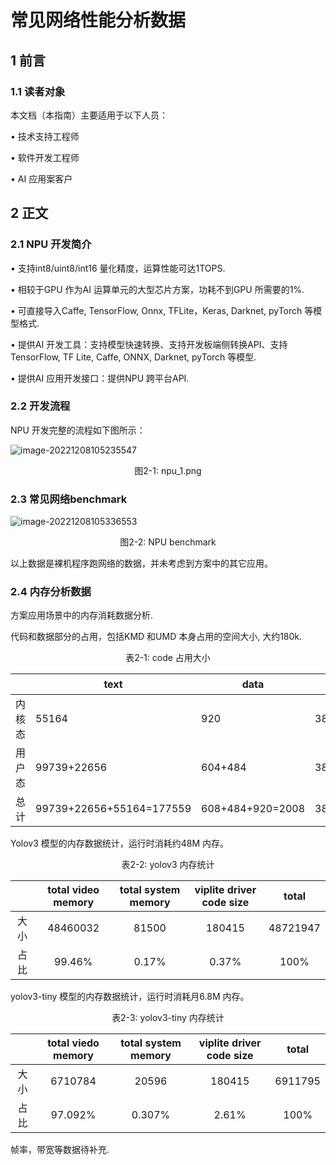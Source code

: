 # 常见网络性能分析数据

## 1 前言

### 1.1 读者对象

本文档（本指南）主要适用于以下人员：

• 技术支持工程师

• 软件开发工程师

• AI 应用案客户



## 2 正文

### 2.1 NPU 开发简介

• 支持int8/uint8/int16 量化精度，运算性能可达1TOPS.

• 相较于GPU 作为AI 运算单元的大型芯片方案，功耗不到GPU 所需要的1%.

• 可直接导入Caffe, TensorFlow, Onnx, TFLite，Keras, Darknet, pyTorch 等模型格式.

• 提供AI 开发工具：支持模型快速转换、支持开发板端侧转换API、支持TensorFlow, TF Lite, Caffe, ONNX, Darknet, pyTorch 等模型.

• 提供AI 应用开发接口：提供NPU 跨平台API.

### 2.2 开发流程

NPU 开发完整的流程如下图所示：

![image-20221208105235547](http://photos.100ask.net/allwinner-docs/v853/AIApplication/image-20221208105235547.png)

<center>图2-1: npu_1.png</center>

### 2.3 常见网络benchmark

![image-20221208105336553](http://photos.100ask.net/allwinner-docs/v853/AIApplication/image-20221208105336553.png)

<center>图2-2: NPU benchmark</center>

以上数据是裸机程序跑网络的数据，并未考虑到方案中的其它应用。

### 2.4 内存分析数据

方案应用场景中的内存消耗数据分析.

代码和数据部分的占用，包括KMD 和UMD 本身占用的空间大小, 大约180k.

<center>表2-1: code 占用大小</center>

|        | text                     | data             | bss            | 总计   |
| :----: | ------------------------ | ---------------- | -------------- | ------ |
| 内核态 | 55164                    | 920              | 388            | 56472  |
| 用户态 | 99739+22656              | 604+484          | 388+72         | 123943 |
|  总计  | 99739+22656+55164=177559 | 608+484+920=2008 | 388+72+388=848 | 180415 |



Yolov3 模型的内存数据统计，运行时消耗约48M 内存。

<center>表2-2: yolov3 内存统计</center>

|      | total video memory | total system memory | viplite driver code size |  total   |
| :--: | :----------------: | :-----------------: | :----------------------: | :------: |
| 大小 |      48460032      |        81500        |          180415          | 48721947 |
| 占比 |       99.46%       |        0.17%        |          0.37%           |   100%   |



yolov3-tiny 模型的内存数据统计，运行时消耗月6.8M 内存。

<center>表2-3: yolov3-tiny 内存统计</center>

|      | total viedo memory | total system memory | viplite driver code size |  total  |
| :--: | :----------------: | :-----------------: | :----------------------: | :-----: |
| 大小 |      6710784       |        20596        |          180415          | 6911795 |
| 占比 |      97.092%       |       0.307%        |          2.61%           |  100%   |

帧率，带宽等数据待补充.
